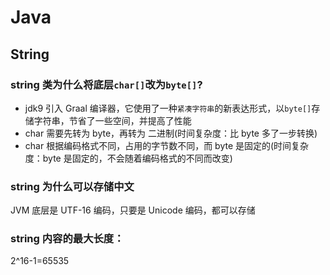 # Java

## String

### string 类为什么将底层`char[]`改为`byte[]`?

- jdk9 引入 Graal 编译器，它使用了一种`紧凑字符串`的新表达形式，以`byte[]`存储字符串，节省了一些空间，并提高了性能
- char 需要先转为 byte，再转为 二进制(时间复杂度：比 byte 多了一步转换)
- char 根据编码格式不同，占用的字节数不同，而 byte 是固定的(时间复杂度：byte 是固定的，不会随着编码格式的不同而改变)

### string 为什么可以存储中文

JVM 底层是 UTF-16 编码，只要是 Unicode 编码，都可以存储

### string 内容的最大长度：

2^16-1=65535
